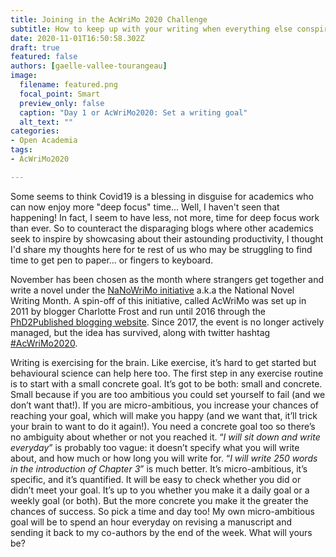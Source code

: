```yaml
---
title: Joining in the AcWriMo 2020 Challenge
subtitle: How to keep up with your writing when everything else conspires against you, like a global pandemic
date: 2020-11-01T16:50:58.302Z
draft: true
featured: false
authors: [gaelle-vallee-tourangeau]
image:
  filename: featured.png
  focal_point: Smart
  preview_only: false
  caption: "Day 1 or AcWriMo2020: Set a writing goal"
  alt_text: ""
categories:
- Open Academia
tags:
- AcWriMo2020

---
```

Some seems to think Covid19 is a blessing in disguise for academics who can now enjoy more "deep focus" time... Well, I haven't seen that happening! In fact, I seem to have less, not more, time for deep focus work than ever. So to counteract the disparaging blogs where other academics seek to inspire by showcasing about their astounding productivity, I thought I'd share my thoughts here for te rest of us who may be struggling to find time to get pen to paper... or fingers to keyboard.

November has been chosen as the month where strangers get together and write a novel under the [NaNoWriMo initiative](https://nanowrimo.org) a.k.a the National Novel Writing Month. A spin-off of this initiative, called AcWriMo was set up in 2011 by blogger Charlotte Frost and run until 2016 through the [PhD2Published blogging website](http://www.phd2published.com/). Since 2017, the event is no longer actively managed, but the idea has survived, along with twitter hashtag [#AcWriMo2020](https://twitter.com/search?q=%23AcWriMo2020).

Writing is exercising for the brain. Like exercise, it’s hard to get started but behavioural science can help here too. The first step in any exercise routine is to start with a small concrete goal. It’s got to be both: small and concrete. Small because if you are too ambitious you could set yourself to fail (and we don’t want that!). If you are micro-ambitious, you increase your chances of reaching your goal, which will make you happy (and we want that, it’ll trick your brain to want to do it again!). You need a concrete goal too so there’s no ambiguity about whether or not you reached it. “*I will sit down and write everyday*” is probably too vague: it doesn’t specify what you will write about, and how much or how long you will write for. “*I will write 250 words in the introduction of Chapter 3*” is much better. It’s micro-ambitious, it’s specific, and it’s quantified. It will be easy to check whether you did or didn’t meet your goal. It’s up to you whether you make it a daily goal or a weekly goal (or both). But the more concrete you make it the greater the chances of success. So pick a time and day too! My own micro-ambitious goal will be to spend an hour everyday on revising a manuscript and sending it back to my co-authors by the end of the week. What will yours be?








